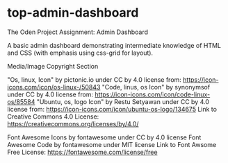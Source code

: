 # top-admin-dashboard
The Oden Project Assignment: Admin Dashboard

A basic admin dashboard demonstrating intermediate knowledge of HTML and CSS (with emphasis using css-grid for layout).


Media/Image Copyright Section

"Os, linux, Icon" by pictonic.io under CC by 4.0 license from: https://icon-icons.com/icon/os-linux-/50843
"Code, linus, os Icon" by synonymsof under CC by 4.0 license from: https://icon-icons.com/icon/code-linux-os/85584
"Ubuntu, os, logo Icon" by Restu Setyawan under CC by 4.0 license from: https://icon-icons.com/icon/ubuntu-os-logo/134675
Link to Creative Commons 4.0 License: https://creativecommons.org/licenses/by/4.0/

Font Awesome Icons by fontawesome under CC by 4.0 license
Font Awesome Code by fontawesome under MIT license
Link to Font Awsome Free License: https://fontawesome.com/license/free